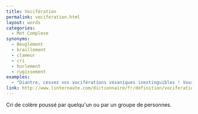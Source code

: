 ```yaml
---
title: Vocifération
permalink: vociferation.html
layout: words
categories:
  - Mot Complexe
synonyms:
  - Beuglement
  - braillement
  - clameur
  - cri
  - hurlement
  - rugissement
examples:
  - "Diantre, cessez vos vociférations vésaniques inextinguibles ! Vous aurez le temps d'exercer vos talents de thaumaturge plus tard."
link: http://www.linternaute.com/dictionnaire/fr/definition/vociferation/
---
```


Cri de colère poussé par quelqu'un ou par un groupe de personnes.
